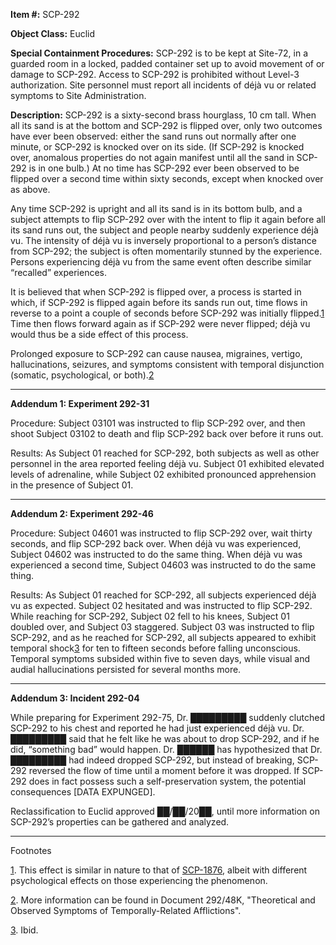 **Item #:** SCP-292

**Object Class:** Euclid

**Special Containment Procedures:** SCP-292 is to be kept at Site-72, in a guarded room in a locked, padded container set up to avoid movement of or damage to SCP-292. Access to SCP-292 is prohibited without Level-3 authorization. Site personnel must report all incidents of déjà vu or related symptoms to Site Administration.

**Description:** SCP-292 is a sixty-second brass hourglass, 10 cm tall. When all its sand is at the bottom and SCP-292 is flipped over, only two outcomes have ever been observed: either the sand runs out normally after one minute, or SCP-292 is knocked over on its side. (If SCP-292 is knocked over, anomalous properties do not again manifest until all the sand in SCP-292 is in one bulb.) At no time has SCP-292 ever been observed to be flipped over a second time within sixty seconds, except when knocked over as above.

Any time SCP-292 is upright and all its sand is in its bottom bulb, and a subject attempts to flip SCP-292 over with the intent to flip it again before all its sand runs out, the subject and people nearby suddenly experience déjà vu. The intensity of déjà vu is inversely proportional to a person’s distance from SCP-292; the subject is often momentarily stunned by the experience. Persons experiencing déjà vu from the same event often describe similar “recalled” experiences.

It is believed that when SCP-292 is flipped over, a process is started in which, if SCP-292 is flipped again before its sands run out, time flows in reverse to a point a couple of seconds before SCP-292 was initially flipped.[1](javascript:;) Time then flows forward again as if SCP-292 were never flipped; déjà vu would thus be a side effect of this process.

Prolonged exposure to SCP-292 can cause nausea, migraines, vertigo, hallucinations, seizures, and symptoms consistent with temporal disjunction (somatic, psychological, or both).[2](javascript:;)

* * *

**Addendum 1: Experiment 292-31**

Procedure: Subject 03101 was instructed to flip SCP-292 over, and then shoot Subject 03102 to death and flip SCP-292 back over before it runs out.

Results: As Subject 01 reached for SCP-292, both subjects as well as other personnel in the area reported feeling déjà vu. Subject 01 exhibited elevated levels of adrenaline, while Subject 02 exhibited pronounced apprehension in the presence of Subject 01.

* * *

**Addendum 2: Experiment 292-46**

Procedure: Subject 04601 was instructed to flip SCP-292 over, wait thirty seconds, and flip SCP-292 back over. When déjà vu was experienced, Subject 04602 was instructed to do the same thing. When déjà vu was experienced a second time, Subject 04603 was instructed to do the same thing.

Results: As Subject 01 reached for SCP-292, all subjects experienced déjà vu as expected. Subject 02 hesitated and was instructed to flip SCP-292. While reaching for SCP-292, Subject 02 fell to his knees, Subject 01 doubled over, and Subject 03 staggered. Subject 03 was instructed to flip SCP-292, and as he reached for SCP-292, all subjects appeared to exhibit temporal shock[3](javascript:;) for ten to fifteen seconds before falling unconscious. Temporal symptoms subsided within five to seven days, while visual and audial hallucinations persisted for several months more.

* * *

**Addendum 3: Incident 292-04**

While preparing for Experiment 292-75, Dr. █████████ suddenly clutched SCP-292 to his chest and reported he had just experienced déjà vu. Dr. █████████ said that he felt like he was about to drop SCP-292, and if he did, “something bad” would happen. Dr. ██████ has hypothesized that Dr. █████████ had indeed dropped SCP-292, but instead of breaking, SCP-292 reversed the flow of time until a moment before it was dropped. If SCP-292 does in fact possess such a self-preservation system, the potential consequences \[DATA EXPUNGED\].

Reclassification to Euclid approved ██/██/20██, until more information on SCP-292’s properties can be gathered and analyzed.

* * *

Footnotes

[1](javascript:;). This effect is similar in nature to that of [SCP-1876](/scp-1876), albeit with different psychological effects on those experiencing the phenomenon.

[2](javascript:;). More information can be found in Document 292/48K, "Theoretical and Observed Symptoms of Temporally-Related Afflictions".

[3](javascript:;). Ibid.